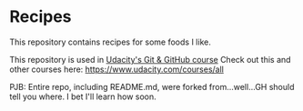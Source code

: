 # Recipes

This repository contains recipes for some foods I like.

This repository is used in [Udacity's Git & GitHub course](https://www.udacity.com/course/how-to-use-git-and-github--ud775)
Check out this and other courses here: https://www.udacity.com/courses/all

PJB: Entire repo, including README.md, were forked from...well...GH should tell you where. I bet I'll learn how soon.
